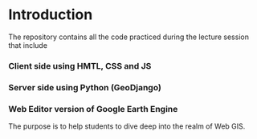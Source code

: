# Introduction
The repository contains all the code practiced during the lecture session that include 
### Client side using HMTL, CSS and JS
### Server side using Python (GeoDjango)
### Web Editor version of Google Earth Engine
The purpose is to help students to dive deep into the realm of Web GIS. 
